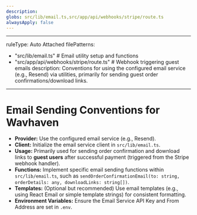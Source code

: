 ```yaml
---
description: 
globs: src/lib/email.ts,src/app/api/webhooks/stripe/route.ts
alwaysApply: false
---
```

---
ruleType: Auto Attached
filePatterns:
  - "src/lib/email.ts"                     # Email utility setup and functions
  - "src/app/api/webhooks/stripe/route.ts"  # Webhook triggering guest emails
description: Conventions for using the configured email service (e.g., Resend) via utilities, primarily for sending guest order confirmations/download links.
---
# Email Sending Conventions for Wavhaven

- **Provider:** Use the configured email service (e.g., Resend).
- **Client:** Initialize the email service client in `src/lib/email.ts`.
- **Usage:** Primarily used for sending order confirmation and download links to **guest users** after successful payment (triggered from the Stripe webhook handler).
- **Functions:** Implement specific email sending functions within `src/lib/email.ts`, such as `sendOrderConfirmationEmail(to: string, orderDetails: any, downloadLinks: string[])`.
- **Templates:** (Optional but recommended) Use email templates (e.g., using React Email or simple template strings) for consistent formatting.
- **Environment Variables:** Ensure the Email Service API Key and From Address are set in `.env`.